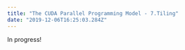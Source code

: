 ```yaml
---
title: "The CUDA Parallel Programming Model - 7.Tiling"
date: "2019-12-06T16:25:03.284Z"
---
```


In progress!
